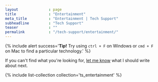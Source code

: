 ```yaml
---
layout              : page
title               : "Entertainment"
meta_title          : "Entertainment | Tech Support"
subheadline         : "Tech Support"
teaser              : ""
permalink           : "/tech-support/entertainment/"
---
```


{% include alert success='**Tip!** Try using `ctrl + F` on Windows or `cmd + F`
on Mac to find a particular technology.' %}

If you can't find what you're looking for,
[let me know](https://docs.google.com/forms/d/e/1FAIpQLSdhNlDfs5vmFZtDhH4eGvkOUnWXz-I4OpOPBj4gARDArGNTKA/viewform)
what I should write about next.

{% include list-collection collection='ts_entertainment' %}
